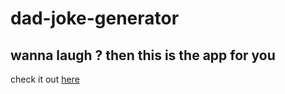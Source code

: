 # dad-joke-generator


## wanna laugh ? then this is the app for you

check it out [here](https://codepen.io/smartray/full/GRpXvoE)
